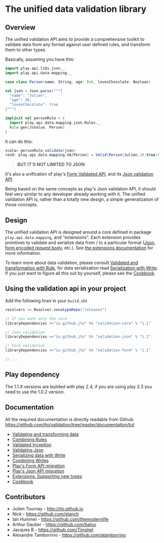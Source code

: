 # The unified data validation library

## Overview

The unified validation API aims to provide a comprehensive toolkit to validate data from any format against user defined rules, and transform them to other types.

Basically, assuming you have this:

```scala
import play.api.libs.json._
import play.api.data.mapping._

case class Person(name: String, age: Int, lovesChocolate: Boolean)

val json = Json.parse("""{
  "name": "Julien",
  "age": 28,
  "lovesChocolate": true
}""")

implicit val personRule = {
  import play.api.data.mapping.json.Rules._
  Rule.gen[JsValue, Person]
}
```

It can do this:

```scala
scala> personRule.validate(json)
res0: play.api.data.mapping.VA[Person] = Valid(Person(Julien,28,true))
```

> **BUT IT'S NOT LIMITED TO JSON**

It's also a unification of play's [Form Validated API](https://www.playframework.com/documentation/2.3.x/ScalaForms), and its [Json validation API](https://www.playframework.com/documentation/2.3.x/ScalaJsonCombinators).

Being based on the same concepts as play's Json validation API, it should feel very similar to any developer already working with it. The unified validation API is, rather than a totally new design, a simple generalization of those concepts.

## Design

The unified validation API is designed around a core defined in package `play.api.data.mapping`, and "extensions". Each extension provides primitives to validate and serialize data from / to a particular format ([Json](documentation/tut/ScalaValidatedJson.md), [form encoded request body](documentation/tut/ScalaValidatedMigrationForm.md), etc.). See [the extensions documentation](documentation/tut/ScalaValidatedExtensions.md) for more information.

To learn more about data validation, please consult [Validated and transformation with Rule](documentation/tut/ScalaValidatedRule.md), for data serialization read [Serialization with Write](documentation/tut/ScalaValidatedWrite.md). If you just want to figure all this out by yourself, please see the [Cookbook](documentation/tut/ScalaValidatedCookbook.md).

## Using the validation api in your project

Add the following lines in your `build.sbt`

```scala
resolvers += Resolver.sonatypeRepo("releases")

// If you want only the core
libraryDependencies +="io.github.jto" %% "validation-core" % "1.1"

// Json validation
libraryDependencies +="io.github.jto" %% "validation-json" % "1.1"

// Form validation
libraryDependencies +="io.github.jto" %% "validation-form" % "1.1"

// ...
```

## Play dependency

The 1.1.X versions are builded with play 2.4, if you are using play 2.3 you need to use the 1.0.2 version.

## Documentation

All the required documentation is directly readable from Github: https://github.com/jto/validation/tree/master/documentation/tut

- [Validating and transforming data](documentation/tut/ScalaValidatedRule.md)
- [Combining Rules](documentation/tut/ScalaValidatedRuleCombinators.md)
- [Validated Inception](documentation/tut/ScalaValidatedMacros.md)
- [Validating Json](documentation/tut/ScalaValidatedJson.md)
- [Serializing data with Write](documentation/tut/ScalaValidatedWrite.md)
- [Combining Writes](documentation/tut/ScalaValidatedWriteCombinators.md)
- [Play's Form API migration](documentation/tut/ScalaValidatedMigrationForm.md)
- [Play's Json API migration](documentation/tut/ScalaValidatedMigrationJson.md)
- [Extensions: Supporting new types](documentation/tut/ScalaValidatedExtensions.md)
- [Cookbook](documentation/tut/ScalaValidatedCookbook.md)

## Contributors

- Julien Tournay - http://jto.github.io
- Nick - https://github.com/stanch
- Ian Hummel - https://github.com/themodernlife
- Arthur Gautier - https://github.com/baloo
- Jacques B - https://github.com/Timshel
- Alexandre Tamborrino - https://github.com/atamborrino
